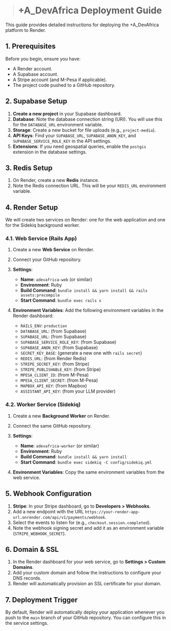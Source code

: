 


># +A_DevAfrica Deployment Guide

This guide provides detailed instructions for deploying the +A_DevAfrica platform to Render.

## 1. Prerequisites

Before you begin, ensure you have:

*   A Render account.
*   A Supabase account.
*   A Stripe account (and M-Pesa if applicable).
*   The project code pushed to a GitHub repository.

## 2. Supabase Setup

1.  **Create a new project** in your Supabase dashboard.
2.  **Database**: Note the database connection string (URI). You will use this for the `DATABASE_URL` environment variable.
3.  **Storage**: Create a new bucket for file uploads (e.g., `project-media`).
4.  **API Keys**: Find your `SUPABASE_URL`, `SUPABASE_ANON_KEY`, and `SUPABASE_SERVICE_ROLE_KEY` in the API settings.
5.  **Extensions**: If you need geospatial queries, enable the `postgis` extension in the database settings.

## 3. Redis Setup

1.  On Render, create a new **Redis** instance.
2.  Note the Redis connection URL. This will be your `REDIS_URL` environment variable.

## 4. Render Setup

We will create two services on Render: one for the web application and one for the Sidekiq background worker.

### 4.1. Web Service (Rails App)

1.  Create a new **Web Service** on Render.
2.  Connect your GitHub repository.
3.  **Settings**:
    *   **Name**: `adevafrica-web` (or similar)
    *   **Environment**: Ruby
    *   **Build Command**: `bundle install && yarn install && rails assets:precompile`
    *   **Start Command**: `bundle exec rails s`

4.  **Environment Variables**:
    Add the following environment variables in the Render dashboard:

    *   `RAILS_ENV`: `production`
    *   `DATABASE_URL`: (from Supabase)
    *   `SUPABASE_URL`: (from Supabase)
    *   `SUPABASE_SERVICE_ROLE_KEY`: (from Supabase)
    *   `SUPABASE_ANON_KEY`: (from Supabase)
    *   `SECRET_KEY_BASE`: (generate a new one with `rails secret`)
    *   `REDIS_URL`: (from Render Redis)
    *   `STRIPE_SECRET_KEY`: (from Stripe)
    *   `STRIPE_PUBLISHABLE_KEY`: (from Stripe)
    *   `MPESA_CLIENT_ID`: (from M-Pesa)
    *   `MPESA_CLIENT_SECRET`: (from M-Pesa)
    *   `MAPBOX_API_KEY`: (from Mapbox)
    *   `ASSISTANT_API_KEY`: (from your LLM provider)

### 4.2. Worker Service (Sidekiq)

1.  Create a new **Background Worker** on Render.
2.  Connect the same GitHub repository.
3.  **Settings**:
    *   **Name**: `adevafrica-worker` (or similar)
    *   **Environment**: Ruby
    *   **Build Command**: `bundle install && yarn install`
    *   **Start Command**: `bundle exec sidekiq -C config/sidekiq.yml`

4.  **Environment Variables**:
    Copy the same environment variables from the web service.

## 5. Webhook Configuration

1.  **Stripe**: In your Stripe dashboard, go to **Developers > Webhooks**.
2.  Add a new endpoint with the URL `https://your-render-app-url.onrender.com/api/v1/payments/webhook`.
3.  Select the events to listen for (e.g., `checkout.session.completed`).
4.  Note the webhook signing secret and add it as an environment variable (`STRIPE_WEBHOOK_SECRET`).

## 6. Domain & SSL

1.  In the Render dashboard for your web service, go to **Settings > Custom Domains**.
2.  Add your custom domain and follow the instructions to configure your DNS records.
3.  Render will automatically provision an SSL certificate for your domain.

## 7. Deployment Trigger

By default, Render will automatically deploy your application whenever you push to the `main` branch of your GitHub repository. You can configure this in the service settings.


